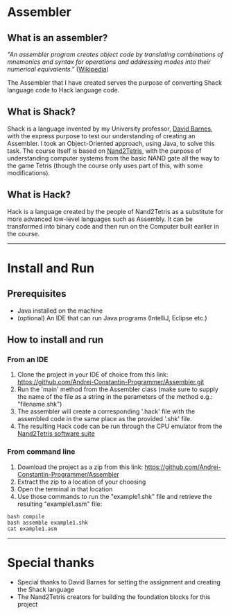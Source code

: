 # Assembler
## What is an assembler?
*"An assembler program creates object code by translating combinations of mnemonics and syntax for operations and addressing modes into their numerical equivalents."* ([Wikipedia](https://en.wikipedia.org/wiki/Assembly_language#Assembler))
  
The Assembler that I have created serves the purpose of converting Shack language code to Hack language code.

## What is Shack?
Shack is a language invented by my University professor, [David Barnes](https://www.kent.ac.uk/computing/people/3070/barnes-david), with the express purpose to test our understanding of creating 
an Assembler. I took an Object-Oriented approach, using Java, to solve this task. The course itself is based on [Nand2Tetris](https://www.nand2tetris.org/), with the purpose of understanding computer systems
from the basic NAND gate all the way to the game Tetris (though the course only uses part of this, with some modifications).

## What is Hack?
Hack is a language created by the people of Nand2Tetris as a substitute for more advanced low-level languages such as Assembly. It can be transformed into binary code and then run on the Computer built earlier in
the course.
  
---
  
# Install and Run

## Prerequisites
- Java installed on the machine
- (optional) An IDE that can run Java programs (IntelliJ, Eclipse etc.)

## How to install and run
### From an IDE
1. Clone the project in your IDE of choice from this link: https://github.com/Andrei-Constantin-Programmer/Assembler.git
2. Run the 'main' method from the Assembler class (make sure to supply the name of the file as a string in the parameters of the method e.g.: "filename.shk")
3. The assembler will create a corresponding '.hack' file with the assembled code in the same place as the provided '.shk' file. 
4. The resulting Hack code can be run through the CPU emulator from the [Nand2Tetris software suite](https://www.nand2tetris.org/software)
### From command line
1. Download the project as a zip from this link: https://github.com/Andrei-Constantin-Programmer/Assembler
2. Extract the zip to a location of your choosing
3. Open the terminal in that location
4. Use those commands to run the "example1.shk" file and retrieve the resulting "example1.asm" file:
```
bash compile
bash assemble example1.shk
cat example1.asm
```
---

# Special thanks
* Special thanks to David Barnes for setting the assignment and creating the Shack language 
* The Nand2Tetris creators for building the foundation blocks for this project
